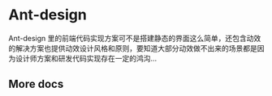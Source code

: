 # Ant-design
Ant-design 里的前端代码实现方案可不是搭建静态的界面这么简单，还包含动效的解决方案也提供动效设计风格和原则，要知道大部分动效做不出来的场景都是因为设计师方案和研发代码实现存在一定的鸿沟...

<VPTeamMembers
    size="small"
    :members="members"
  />

## More docs
<script setup>
import {
  VPTeamPage,
  VPTeamPageTitle,
  VPTeamMembers
} from 'vitepress/theme'

const members = [
  {
    avatar: 'https://avatars.githubusercontent.com/u/12101536?s=200&v=4',
    name: 'Ant Design',
    title: '蚂蚁金服团队',
    links: [
      { icon: 'github', link: 'https://github.com/ant-design' },
    ]
  },
  {
    avatar: 'https://avatars.githubusercontent.com/u/86712674?v=4',
    name: 'Sea-cc',
    title: '前端攻城🦁',
    links: [
      { icon: 'github', link: 'https://github.com/Sea-cc' },
    ]
  },
]
</script>
